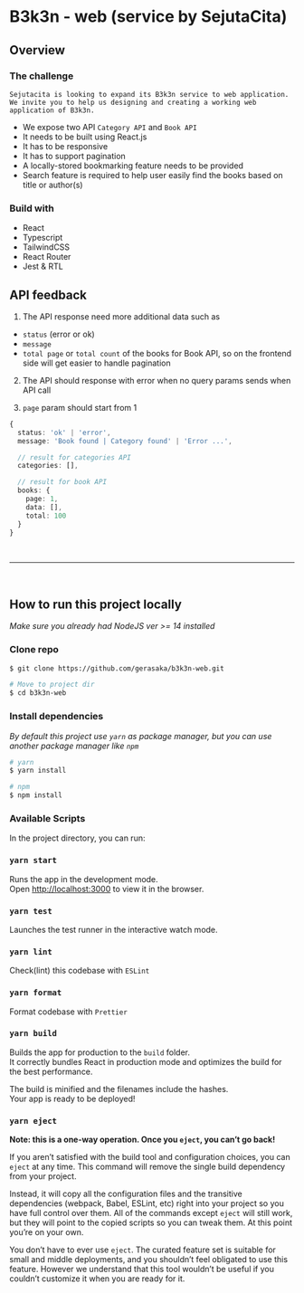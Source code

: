 # B3k3n - web (service by SejutaCita)

## Overview

### The challenge

    Sejutacita is looking to expand its B3k3n service to web application.
    We invite you to help us designing and creating a working web application of B3k3n.

- We expose two API `Category API` and `Book API`
- It needs to be built using React.js
- It has to be responsive
- It has to support pagination
- A locally-stored bookmarking feature needs to be provided
- Search feature is required to help user easily find the books based on title or author(s)

### Build with

- React
- Typescript
- TailwindCSS
- React Router
- Jest & RTL

## API feedback

1. The API response need more additional data such as

- `status` (error or ok)
- `message`
- `total page` or `total count` of the books for Book API, so on the frontend side will get easier to handle pagination

2. The API should response with error when no query params sends when API call

3. `page` param should start from 1

```typescript
{
  status: 'ok' | 'error',
  message: 'Book found | Category found' | 'Error ...',

  // result for categories API
  categories: [],

  // result for book API
  books: {
    page: 1,
    data: [],
    total: 100
  }
}
```

<br />
<hr />
<br />

## How to run this project locally

_Make sure you already had NodeJS ver >= 14 installed_

### Clone repo

```bash
$ git clone https://github.com/gerasaka/b3k3n-web.git

# Move to project dir
$ cd b3k3n-web
```

### Install dependencies

_By default this project use `yarn` as package manager, but you can use another package manager like `npm`_

```bash
# yarn
$ yarn install

# npm
$ npm install
```

### Available Scripts

In the project directory, you can run:

### `yarn start`

Runs the app in the development mode.\
Open [http://localhost:3000](http://localhost:3000) to view it in the browser.

### `yarn test`

Launches the test runner in the interactive watch mode.

### `yarn lint`

Check(lint) this codebase with `ESLint`

### `yarn format`

Format codebase with `Prettier`

### `yarn build`

Builds the app for production to the `build` folder.\
It correctly bundles React in production mode and optimizes the build for the best performance.

The build is minified and the filenames include the hashes.\
Your app is ready to be deployed!

### `yarn eject`

**Note: this is a one-way operation. Once you `eject`, you can’t go back!**

If you aren’t satisfied with the build tool and configuration choices, you can `eject` at any time. This command will remove the single build dependency from your project.

Instead, it will copy all the configuration files and the transitive dependencies (webpack, Babel, ESLint, etc) right into your project so you have full control over them. All of the commands except `eject` will still work, but they will point to the copied scripts so you can tweak them. At this point you’re on your own.

You don’t have to ever use `eject`. The curated feature set is suitable for small and middle deployments, and you shouldn’t feel obligated to use this feature. However we understand that this tool wouldn’t be useful if you couldn’t customize it when you are ready for it.
